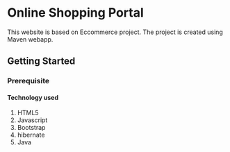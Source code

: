 # Online Shopping Portal

This website is based on Eccommerce project.
The project is created using Maven webapp.


## Getting Started

### Prerequisite

#### Technology used

1. HTML5
2. Javascript
3. Bootstrap
4. hibernate
5. Java
